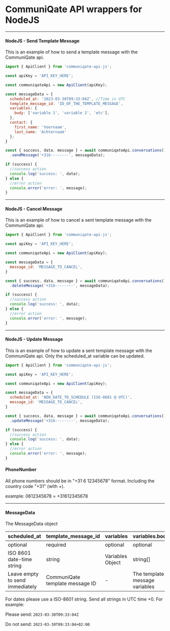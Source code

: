 # CommuniQate API wrappers for NodeJS


___
#### NodeJS - Send Template Message

This is an example of how to send a template message with the CommuniQate api.

```javascript
import { ApiClient } from 'communiqate-api-js';

const apiKey = 'API_KEY_HERE';

const communiqateApi = new ApiClient(apiKey);

const messageData = {
  scheduled_at: '2023-03-30T09:33:04Z', //Time in UTC
  template_message_id: 'ID_OF_THE_TEMPLATE_MESSAGE',
  variables: {
    body: ['variable 1', 'variable 2', 'etc'],
  },
  contact: {
    first_name: 'Voornaam',
    last_name: 'Achternaam'
  };
}

const { success, data, message } = await communiqateApi.conversations()
  .sendMessage('+316--------', messageData);

if (success) {
  //success action
  console.log('success: ', data);
} else {
  //error action
  console.error('error: ', message);
}
```
___

#### NodeJS - Cancel Message

This is an example of how to cancel a sent template message with the CommuniQate api.

```javascript
import { ApiClient } from 'communiqate-api-js';

const apiKey = 'API_KEY_HERE';

const communiqateApi = new ApiClient(apiKey);

const messageData = {
  message_id: 'MESSAGE_TO_CANCEL',
}

const { success, data, message } = await communiqateApi.conversations()
  .deleteMessage('+316--------', messageData);

if (success) {
  //success action
  console.log('success: ', data);
} else {
  //error action
  console.error('error: ', message);
}
```
___

#### NodeJS - Update Message

This is an example of how to update a sent template message with the CommuniQate api. Only the scheduled_at variable can be updated.

```javascript
import { ApiClient } from 'communiqate-api-js';

const apiKey = 'API_KEY_HERE';

const communiqateApi = new ApiClient(apiKey);

const messageData = {
  scheduled_at: 'NEW_DATE_TO_SCHEDULE (ISO-8601 @ UTC)',
  message_id: 'MESSAGE_TO_CANCEL',
}

const { success, data, message } = await communiqateApi.conversations()
  .updateMessage('+316--------', messageData);

if (success) {
  //success action
  console.log('success: ', data);
} else {
  //error action
  console.error('error: ', message);
}
```


#### PhoneNumber

All phone numbers should be in "+31 6 12345678" format. Including the country code "+31" (with +).

example: 0612345678 = +31612345678
___

#### MessageData
The MessageData object

| **scheduled_at**                | **template_message_id**         | **variables**    | **variables.body**             |
|---------------------------------|---------------------------------|------------------|--------------------------------|
| optional                        | required                        | optional         | optional                       |
| ISO 8601 date-time string       | string                          | Variables Object | string[]                       |
| Leave empty to send immediately | CommuniQate template message ID | -                | The template message variables |

For dates please use a ISO-8601 string. Send all strings in UTC time +0. For example:

Please send: ```2023-03-30T09:33:04Z```

Do not send: ```2023-03-30T09:33:04+02:00```
